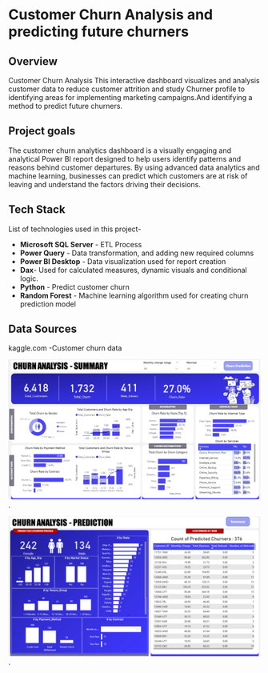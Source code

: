 # Customer Churn Analysis and predicting future churners

## Overview
Customer Churn Analysis
This interactive dashboard visualizes and analysis customer data to reduce customer attrition and study Churner profile to identifying areas for implementing marketing campaigns.And identifying a method to predict future churners.

## Project goals
The customer churn analytics dashboard is a visually engaging and analytical Power BI report designed to help users identify patterns and reasons behind customer departures. By using advanced data analytics and machine learning, businesses can predict which customers are at risk of leaving and understand the factors driving their decisions. 

## Tech Stack
List of technologies used in this project-
- **Microsoft SQL Server** - ETL Process
- **Power Query** - Data transformation, and adding new required columns
- **Power BI Desktop** - Data visualization used for report creation
- **Dax**- Used for calculated measures, dynamic visuals and conditional logic.
- **Python** - Predict customer churn
- **Random Forest** - Machine learning algorithm used for creating churn prediction model

## Data Sources
kaggle.com -Customer churn data

![Dashboard preview](https://github.com/Himanshi-Yadav10/ChurnAnalysis/blob/main/ChurnAnalysis%20dashboard1.png).

![Dashboard preview](https://github.com/Himanshi-Yadav10/ChurnAnalysis/blob/main/ChurnAnalysis%20dashboard2.png).


